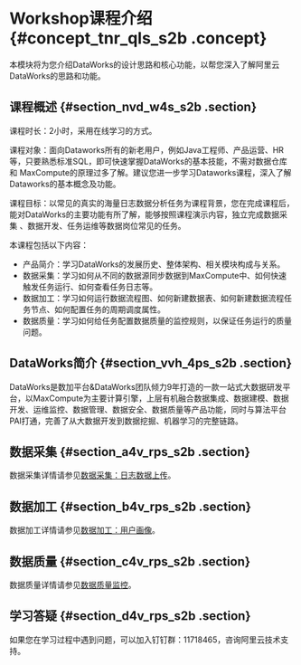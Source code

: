 # Workshop课程介绍 {#concept_tnr_qls_s2b .concept}

本模块将为您介绍DataWorks的设计思路和核心功能，以帮您深入了解阿里云DataWorks的思路和功能。

## 课程概述 {#section_nvd_w4s_s2b .section}

课程时长：2小时，采用在线学习的方式。

课程对象：面向Dataworks所有的新老用户，例如Java工程师、产品运营、HR等，只要熟悉标准SQL，即可快速掌握DataWorks的基本技能，不需对数据仓库和 MaxCompute的原理过多了解。建议您进一步学习Dataworks课程，深入了解Dataworks的基本概念及功能。

课程目标：以常见的真实的海量日志数据分析任务为课程背景，您在完成课程后，能对DataWorks的主要功能有所了解，能够按照课程演示内容，独立完成数据采集 、数据开发、任务运维等数据岗位常见的任务。

本课程包括以下内容：

-   产品简介：学习DataWorks的发展历史、整体架构、相关模块构成与关系。
-   数据采集：学习如何从不同的数据源同步数据到MaxCompute中、如何快速触发任务运行、如何查看任务日志等。
-   数据加工：学习如何运行数据流程图、如何新建数据表、如何新建数据流程任务节点、如何配置任务的周期调度属性。
-   数据质量：学习如何给任务配置数据质量的监控规则，以保证任务运行的质量问题。

## DataWorks简介 {#section_vvh_4ps_s2b .section}

DataWorks是数加平台&DataWorks团队倾力9年打造的一款一站式大数据研发平台，以MaxCompute为主要计算引擎，上层有机融合数据集成、数据建模、数据开发、运维监控、数据管理、数据安全、数据质量等产品功能，同时与算法平台PAI打通，完善了从大数据开发到数据挖掘、机器学习的完整链路。

## 数据采集 {#section_a4v_rps_s2b .section}

数据采集详情请参见[数据采集：日志数据上传](intl.zh-CN/最佳实践/Workshop/数据采集：日志数据上传.md#)。

## 数据加工 {#section_b4v_rps_s2b .section}

数据加工详情请参见[数据加工：用户画像](intl.zh-CN/最佳实践/Workshop/数据加工：用户画像.md#)。

## 数据质量 {#section_c4v_rps_s2b .section}

数据质量详情请参见[数据质量监控](intl.zh-CN/最佳实践/Workshop/数据质量监控.md#)。

## 学习答疑 {#section_d4v_rps_s2b .section}

如果您在学习过程中遇到问题，可以加入钉钉群：11718465，咨询阿里云技术支持。

